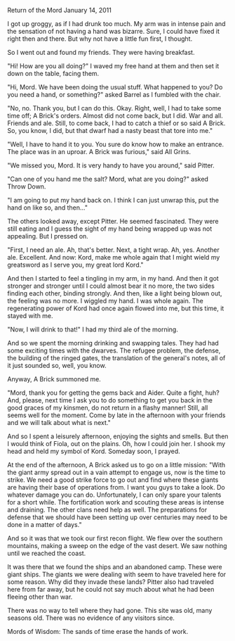 Return of the Mord
January 14, 2011

I got up groggy, as if I had drunk too much. My arm was in intense pain and the sensation of not having a hand was bizarre. Sure, I could have fixed it right then and there. But why not have a little fun first, I thought.

So I went out and found my friends. They were having breakfast.

"Hi! How are you all doing?" I waved my free hand at them and then set it down on the table, facing them.

"Hi, Mord. We have been doing the usual stuff. What happened to you? Do you need a hand, or something?" asked Barrel as I fumbled with the chair.

"No, no. Thank you, but I can do this. Okay. Right, well, I had to take some time off; A Brick's orders. Almost did not come back, but I did. War and all. Friends and ale. Still, to come back, I had to catch a thief or so said A Brick. So, you know, I did, but that dwarf had a nasty beast that tore into me."

"Well, I have to hand it to you. You sure do know how to make an entrance. The place was in an uproar. A Brick was furious," said All Grins.

"We missed you, Mord. It is very handy to have you around," said Pitter.

"Can one of you hand me the salt? Mord, what are you doing?" asked Throw Down.

"I am going to put my hand back on. I think I can just unwrap this, put the hand on like so, and then..."

The others looked away, except Pitter. He seemed fascinated. They were still eating and I guess the sight of my hand being wrapped up was not appealing. But I pressed on.

"First, I need an ale. Ah, that's better. Next, a tight wrap. Ah, yes. Another ale. Excellent. And now: Kord, make me whole again that I might wield my greatsword as I serve you, my great lord Kord."

And then I started to feel a tingling in my arm, in my hand. And then it got stronger and stronger until I could almost bear it no more, the two sides finding each other, binding strongly. And then, like a light being blown out, the feeling was no more. I wiggled my hand. I was whole again. The regenerating power of Kord had once again flowed into me, but this time, it stayed with me.

"Now, I will drink to that!" I had my third ale of the morning.

And so we spent the morning drinking and swapping tales. They had had some exciting times with the dwarves. The refugee problem, the defense, the building of the ringed gates, the translation of the general's notes, all of it just sounded so, well, you know.

Anyway, A Brick summoned me.

"Mord, thank you for getting the gems back and Aider. Quite a fight, huh? And, please, next time I ask you to do something to get you back in the good graces of my kinsmen, do not return in a flashy manner! Still, all seems well for the moment. Come by late in the afternoon with your friends and we will talk about what is next."

And so I spent a leisurely afternoon, enjoying the sights and smells. But then I would think of Fiola, out on the plains. Oh, how I could join her. I shook my head and held my symbol of Kord. Someday soon, I prayed.

At the end of the afternoon, A Brick asked us to go on a little mission: "With the giant army spread out in a vain attempt to engage us, now is the time to strike. We need a good strike force to go out and find where these giants are having their base of operations from. I want you guys to take a look. Do whatever damage you can do. Unfortunately, I can only spare your talents for a short while. The fortification work and scouting these areas is intense and draining. The other clans need help as well. The preparations for defense that we should have been setting up over centuries may need to be done in a matter of days."

And so it was that we took our first recon flight. We flew over the southern mountains, making a sweep on the edge of the vast desert. We saw nothing until we reached the coast.

It was there that we found the ships and an abandoned camp. These were giant ships. The giants we were dealing with seem to have traveled here for some reason. Why did they invade these lands? Pitter also had traveled here from far away, but he could not say much about what he had been fleeing other than war.

There was no way to tell where they had gone. This site was old, many seasons old. There was no evidence of any visitors since.

Mords of Wisdom: The sands of time erase the hands of work.